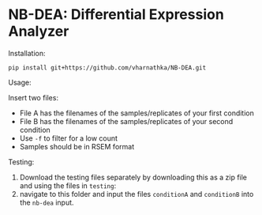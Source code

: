 # NB-DEA: Differential Expression Analyzer

Installation:

```
pip install git+https://github.com/vharnathka/NB-DEA.git
```


Usage:

Insert two files:

- File A has the filenames of the samples/replicates of your first condition
- File B has the filenames of the samples/replicates of your second condition
- Use `-f` to filter for a low count
- Samples should be in RSEM format

Testing:

1. Download the testing files separately by downloading this as a zip file and using the files in `testing`:
2. navigate to this folder and input the files `conditionA` and `conditionB` into the `nb-dea` input.
